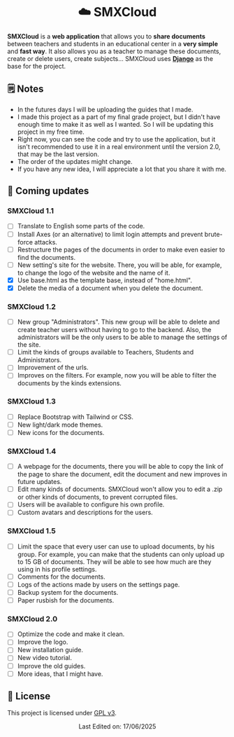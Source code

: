 <h1 align="center">☁️ SMXCloud</h1>

**SMXCloud** is a **web application** that allows you to **share documents** between teachers and students in an educational center in a **very simple** and **fast way**.
It also allows you as a teacher to manage these documents, create or delete users, create subjects...
SMXCloud uses **[Django](https://www.djangoproject.com/)** as the base for the project.

## 🗒️ Notes
- In the futures days I will be uploading the guides that I made.
- I made this project as a part of my final grade project, but I didn't have enough time to make it as well as I wanted. So I will be updating this project in my free time.
- Right now, you can see the code and try to use the application, but it isn't recommended to use it in a real environment until the version 2.0, that may be the last version.
- The order of the updates might change.   
- If you have any new idea, I will appreciate a lot that you share it with me.
 
## 🚀 Coming updates

### SMXCloud 1.1
- [ ] Translate to English some parts of the code.
- [ ] Install Axes (or an alternative) to limit login attempts and prevent brute-force attacks.
- [ ] Restructure the pages of the documents in order to make even easier to find the documents.
- [ ] New setting's site for the website. There, you will be able, for example, to change the logo of the website and the name of it.
- [x] Use base.html as the template base, instead of "home.html".
- [x] Delete the media of a document when you delete the document.

### SMXCloud 1.2
- [ ] New group "Administrators". This new group will be able to delete and create teacher users without having to go to the backend. Also, the administrators will be the only users to be able to manage the settings of the site.
- [ ] Limit the kinds of groups available to Teachers, Students and Administrators.
- [ ] Improvement of the urls.
- [ ] Improves on the filters. For example, now you will be able to filter the documents by the kinds extensions.

### SMXCloud 1.3
- [ ] Replace Bootstrap with Tailwind or CSS.
- [ ] New light/dark mode themes.
- [ ] New icons for the documents.

### SMXCloud 1.4
- [ ] A webpage for the documents, there you will be able to copy the link of the page to share the document, edit the document and new improves in future updates. 
- [ ] Edit many kinds of documents. SMXCloud won't allow you to edit a .zip or other kinds of documents, to prevent corrupted files.
- [ ] Users will be available to configure his own profile.
- [ ] Custom avatars and descriptions for the users.

### SMXCloud 1.5
- [ ] Limit the space that every user can use to upload documents, by his group. For example, you can make that the students can only upload up to 15 GB of documents. They will be able to see how much are they using in his profile settings.
- [ ] Comments for the documents.
- [ ] Logs of the actions made by users on the settings page.
- [ ] Backup system for the documents.
- [ ] Paper rusbish for the documents.

### SMXCloud 2.0
- [ ] Optimize the code and make it clean.
- [ ] Improve the logo.
- [ ] New installation guide.
- [ ] New video tutorial.
- [ ] Improve the old guides.
- [ ] More ideas, that I might have.

## 🧾 License
This project is licensed under [GPL v3](LICENSE).

<p align="center">Last Edited on: 17/06/2025</p>
